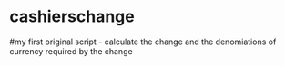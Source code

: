 # cashierschange

#my first original script - calculate the change and the denomiations of currency required by the change
